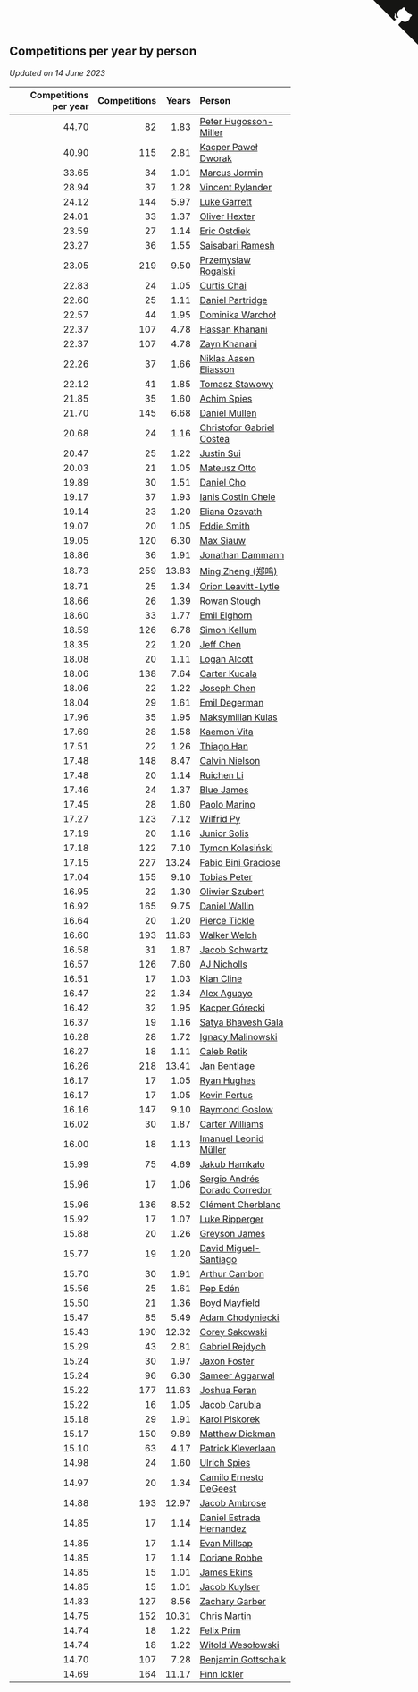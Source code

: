 ## Competitions per year by person

*Updated on 14 June 2023*

| Competitions per year | Competitions | Years | Person |
| ---: | ---: | ---: | :--- |
| 44.70 | 82 | 1.83 | [Peter Hugosson-Miller](https://www.worldcubeassociation.org/persons/2021HUGO01) |
| 40.90 | 115 | 2.81 | [Kacper Paweł Dworak](https://www.worldcubeassociation.org/persons/2020DWOR01) |
| 33.65 | 34 | 1.01 | [Marcus Jormin](https://www.worldcubeassociation.org/persons/2022JORM01) |
| 28.94 | 37 | 1.28 | [Vincent Rylander](https://www.worldcubeassociation.org/persons/2022RYLA01) |
| 24.12 | 144 | 5.97 | [Luke Garrett](https://www.worldcubeassociation.org/persons/2017GARR05) |
| 24.01 | 33 | 1.37 | [Oliver Hexter](https://www.worldcubeassociation.org/persons/2022HEXT01) |
| 23.59 | 27 | 1.14 | [Eric Ostdiek](https://www.worldcubeassociation.org/persons/2022OSTD01) |
| 23.27 | 36 | 1.55 | [Saisabari Ramesh](https://www.worldcubeassociation.org/persons/2021RAME01) |
| 23.05 | 219 | 9.50 | [Przemysław Rogalski](https://www.worldcubeassociation.org/persons/2013ROGA02) |
| 22.83 | 24 | 1.05 | [Curtis Chai](https://www.worldcubeassociation.org/persons/2022CHAI02) |
| 22.60 | 25 | 1.11 | [Daniel Partridge](https://www.worldcubeassociation.org/persons/2022PART02) |
| 22.57 | 44 | 1.95 | [Dominika Warchoł](https://www.worldcubeassociation.org/persons/2021WARC01) |
| 22.37 | 107 | 4.78 | [Hassan Khanani](https://www.worldcubeassociation.org/persons/2018KHAN26) |
| 22.37 | 107 | 4.78 | [Zayn Khanani](https://www.worldcubeassociation.org/persons/2018KHAN28) |
| 22.26 | 37 | 1.66 | [Niklas Aasen Eliasson](https://www.worldcubeassociation.org/persons/2021ELIA01) |
| 22.12 | 41 | 1.85 | [Tomasz Stawowy](https://www.worldcubeassociation.org/persons/2021STAW01) |
| 21.85 | 35 | 1.60 | [Achim Spies](https://www.worldcubeassociation.org/persons/2021SPIE01) |
| 21.70 | 145 | 6.68 | [Daniel Mullen](https://www.worldcubeassociation.org/persons/2016MULL04) |
| 20.68 | 24 | 1.16 | [Christofor Gabriel Costea](https://www.worldcubeassociation.org/persons/2022COST03) |
| 20.47 | 25 | 1.22 | [Justin Sui](https://www.worldcubeassociation.org/persons/2022SUIJ01) |
| 20.03 | 21 | 1.05 | [Mateusz Otto](https://www.worldcubeassociation.org/persons/2022OTTO01) |
| 19.89 | 30 | 1.51 | [Daniel Cho](https://www.worldcubeassociation.org/persons/2021CHOD01) |
| 19.17 | 37 | 1.93 | [Ianis Costin Chele](https://www.worldcubeassociation.org/persons/2021CHEL01) |
| 19.14 | 23 | 1.20 | [Eliana Ozsvath](https://www.worldcubeassociation.org/persons/2022OZSV01) |
| 19.07 | 20 | 1.05 | [Eddie Smith](https://www.worldcubeassociation.org/persons/2022SMIT20) |
| 19.05 | 120 | 6.30 | [Max Siauw](https://www.worldcubeassociation.org/persons/2017SIAU02) |
| 18.86 | 36 | 1.91 | [Jonathan Dammann](https://www.worldcubeassociation.org/persons/2021DAMM01) |
| 18.73 | 259 | 13.83 | [Ming Zheng (郑鸣)](https://www.worldcubeassociation.org/persons/2009ZHEN11) |
| 18.71 | 25 | 1.34 | [Orion Leavitt-Lytle](https://www.worldcubeassociation.org/persons/2022LEAV01) |
| 18.66 | 26 | 1.39 | [Rowan Stough](https://www.worldcubeassociation.org/persons/2022STOU01) |
| 18.60 | 33 | 1.77 | [Emil Elghorn](https://www.worldcubeassociation.org/persons/2021ELGH01) |
| 18.59 | 126 | 6.78 | [Simon Kellum](https://www.worldcubeassociation.org/persons/2016KELL12) |
| 18.35 | 22 | 1.20 | [Jeff Chen](https://www.worldcubeassociation.org/persons/2022CHEN19) |
| 18.08 | 20 | 1.11 | [Logan Alcott](https://www.worldcubeassociation.org/persons/2022ALCO02) |
| 18.06 | 138 | 7.64 | [Carter Kucala](https://www.worldcubeassociation.org/persons/2015KUCA01) |
| 18.06 | 22 | 1.22 | [Joseph Chen](https://www.worldcubeassociation.org/persons/2022CHEN16) |
| 18.04 | 29 | 1.61 | [Emil Degerman](https://www.worldcubeassociation.org/persons/2021DEGE01) |
| 17.96 | 35 | 1.95 | [Maksymilian Kulas](https://www.worldcubeassociation.org/persons/2021KULA02) |
| 17.69 | 28 | 1.58 | [Kaemon Vita](https://www.worldcubeassociation.org/persons/2021VITA01) |
| 17.51 | 22 | 1.26 | [Thiago Han](https://www.worldcubeassociation.org/persons/2022HANT01) |
| 17.48 | 148 | 8.47 | [Calvin Nielson](https://www.worldcubeassociation.org/persons/2014NIEL03) |
| 17.48 | 20 | 1.14 | [Ruichen Li](https://www.worldcubeassociation.org/persons/2022LIRU02) |
| 17.46 | 24 | 1.37 | [Blue James](https://www.worldcubeassociation.org/persons/2022JAME01) |
| 17.45 | 28 | 1.60 | [Paolo Marino](https://www.worldcubeassociation.org/persons/2021MARI04) |
| 17.27 | 123 | 7.12 | [Wilfrid Py](https://www.worldcubeassociation.org/persons/2016PYWI01) |
| 17.19 | 20 | 1.16 | [Junior Solis](https://www.worldcubeassociation.org/persons/2022SOLI03) |
| 17.18 | 122 | 7.10 | [Tymon Kolasiński](https://www.worldcubeassociation.org/persons/2016KOLA02) |
| 17.15 | 227 | 13.24 | [Fabio Bini Graciose](https://www.worldcubeassociation.org/persons/2010GRAC02) |
| 17.04 | 155 | 9.10 | [Tobias Peter](https://www.worldcubeassociation.org/persons/2014PETE03) |
| 16.95 | 22 | 1.30 | [Oliwier Szubert](https://www.worldcubeassociation.org/persons/2022SZUB01) |
| 16.92 | 165 | 9.75 | [Daniel Wallin](https://www.worldcubeassociation.org/persons/2013WALL03) |
| 16.64 | 20 | 1.20 | [Pierce Tickle](https://www.worldcubeassociation.org/persons/2022TICK01) |
| 16.60 | 193 | 11.63 | [Walker Welch](https://www.worldcubeassociation.org/persons/2011WELC01) |
| 16.58 | 31 | 1.87 | [Jacob Schwartz](https://www.worldcubeassociation.org/persons/2021SCHW01) |
| 16.57 | 126 | 7.60 | [AJ Nicholls](https://www.worldcubeassociation.org/persons/2015NICH04) |
| 16.51 | 17 | 1.03 | [Kian Cline](https://www.worldcubeassociation.org/persons/2022CLIN01) |
| 16.47 | 22 | 1.34 | [Alex Aguayo](https://www.worldcubeassociation.org/persons/2022AGUA01) |
| 16.42 | 32 | 1.95 | [Kacper Górecki](https://www.worldcubeassociation.org/persons/2021GORE01) |
| 16.37 | 19 | 1.16 | [Satya Bhavesh Gala](https://www.worldcubeassociation.org/persons/2022GALA03) |
| 16.28 | 28 | 1.72 | [Ignacy Malinowski](https://www.worldcubeassociation.org/persons/2021MALI02) |
| 16.27 | 18 | 1.11 | [Caleb Retik](https://www.worldcubeassociation.org/persons/2022RETI01) |
| 16.26 | 218 | 13.41 | [Jan Bentlage](https://www.worldcubeassociation.org/persons/2010BENT01) |
| 16.17 | 17 | 1.05 | [Ryan Hughes](https://www.worldcubeassociation.org/persons/2022HUGH04) |
| 16.17 | 17 | 1.05 | [Kevin Pertus](https://www.worldcubeassociation.org/persons/2022PERT01) |
| 16.16 | 147 | 9.10 | [Raymond Goslow](https://www.worldcubeassociation.org/persons/2014GOSL01) |
| 16.02 | 30 | 1.87 | [Carter Williams](https://www.worldcubeassociation.org/persons/2021WILL06) |
| 16.00 | 18 | 1.13 | [Imanuel Leonid Müller](https://www.worldcubeassociation.org/persons/2022MULL02) |
| 15.99 | 75 | 4.69 | [Jakub Hamkało](https://www.worldcubeassociation.org/persons/2018HAMK01) |
| 15.96 | 17 | 1.06 | [Sergio Andrés Dorado Corredor](https://www.worldcubeassociation.org/persons/2022CORR05) |
| 15.96 | 136 | 8.52 | [Clément Cherblanc](https://www.worldcubeassociation.org/persons/2014CHER05) |
| 15.92 | 17 | 1.07 | [Luke Ripperger](https://www.worldcubeassociation.org/persons/2022RIPP01) |
| 15.88 | 20 | 1.26 | [Greyson James](https://www.worldcubeassociation.org/persons/2022JAME02) |
| 15.77 | 19 | 1.20 | [David Miguel-Santiago](https://www.worldcubeassociation.org/persons/2022MIGU02) |
| 15.70 | 30 | 1.91 | [Arthur Cambon](https://www.worldcubeassociation.org/persons/2021CAMB01) |
| 15.56 | 25 | 1.61 | [Pep Edén](https://www.worldcubeassociation.org/persons/2021EDEN01) |
| 15.50 | 21 | 1.36 | [Boyd Mayfield](https://www.worldcubeassociation.org/persons/2022MAYF01) |
| 15.47 | 85 | 5.49 | [Adam Chodyniecki](https://www.worldcubeassociation.org/persons/2017CHOD02) |
| 15.43 | 190 | 12.32 | [Corey Sakowski](https://www.worldcubeassociation.org/persons/2011SAKO01) |
| 15.29 | 43 | 2.81 | [Gabriel Rejdych](https://www.worldcubeassociation.org/persons/2020REJD01) |
| 15.24 | 30 | 1.97 | [Jaxon Foster](https://www.worldcubeassociation.org/persons/2021FOST01) |
| 15.24 | 96 | 6.30 | [Sameer Aggarwal](https://www.worldcubeassociation.org/persons/2017AGGA01) |
| 15.22 | 177 | 11.63 | [Joshua Feran](https://www.worldcubeassociation.org/persons/2011FERA01) |
| 15.22 | 16 | 1.05 | [Jacob Carubia](https://www.worldcubeassociation.org/persons/2022CARU02) |
| 15.18 | 29 | 1.91 | [Karol Piskorek](https://www.worldcubeassociation.org/persons/2021PISK01) |
| 15.17 | 150 | 9.89 | [Matthew Dickman](https://www.worldcubeassociation.org/persons/2013DICK01) |
| 15.10 | 63 | 4.17 | [Patrick Kleverlaan](https://www.worldcubeassociation.org/persons/2019KLEV01) |
| 14.98 | 24 | 1.60 | [Ulrich Spies](https://www.worldcubeassociation.org/persons/2021SPIE02) |
| 14.97 | 20 | 1.34 | [Camilo Ernesto DeGeest](https://www.worldcubeassociation.org/persons/2022DEGE01) |
| 14.88 | 193 | 12.97 | [Jacob Ambrose](https://www.worldcubeassociation.org/persons/2010AMBR01) |
| 14.85 | 17 | 1.14 | [Daniel Estrada Hernandez](https://www.worldcubeassociation.org/persons/2022HERN07) |
| 14.85 | 17 | 1.14 | [Evan Millsap](https://www.worldcubeassociation.org/persons/2022MILL05) |
| 14.85 | 17 | 1.14 | [Doriane Robbe](https://www.worldcubeassociation.org/persons/2022ROBB03) |
| 14.85 | 15 | 1.01 | [James Ekins](https://www.worldcubeassociation.org/persons/2022EKIN01) |
| 14.85 | 15 | 1.01 | [Jacob Kuylser](https://www.worldcubeassociation.org/persons/2022KUYL01) |
| 14.83 | 127 | 8.56 | [Zachary Garber](https://www.worldcubeassociation.org/persons/2014GARB01) |
| 14.75 | 152 | 10.31 | [Chris Martin](https://www.worldcubeassociation.org/persons/2013MART03) |
| 14.74 | 18 | 1.22 | [Felix Prim](https://www.worldcubeassociation.org/persons/2022PRIM01) |
| 14.74 | 18 | 1.22 | [Witold Wesołowski](https://www.worldcubeassociation.org/persons/2022WESO01) |
| 14.70 | 107 | 7.28 | [Benjamin Gottschalk](https://www.worldcubeassociation.org/persons/2016GOTT01) |
| 14.69 | 164 | 11.17 | [Finn Ickler](https://www.worldcubeassociation.org/persons/2012ICKL01) |


<a href="https://github.com/jonatanklosko/wca_statistics" class="github-corner" aria-label="View source on Github"><svg width="80" height="80" viewBox="0 0 250 250" style="fill:#151513; color:#fff; position: absolute; top: 0; border: 0; right: 0;" aria-hidden="true"><path d="M0,0 L115,115 L130,115 L142,142 L250,250 L250,0 Z"></path><path d="M128.3,109.0 C113.8,99.7 119.0,89.6 119.0,89.6 C122.0,82.7 120.5,78.6 120.5,78.6 C119.2,72.0 123.4,76.3 123.4,76.3 C127.3,80.9 125.5,87.3 125.5,87.3 C122.9,97.6 130.6,101.9 134.4,103.2" fill="currentColor" style="transform-origin: 130px 106px;" class="octo-arm"></path><path d="M115.0,115.0 C114.9,115.1 118.7,116.5 119.8,115.4 L133.7,101.6 C136.9,99.2 139.9,98.4 142.2,98.6 C133.8,88.0 127.5,74.4 143.8,58.0 C148.5,53.4 154.0,51.2 159.7,51.0 C160.3,49.4 163.2,43.6 171.4,40.1 C171.4,40.1 176.1,42.5 178.8,56.2 C183.1,58.6 187.2,61.8 190.9,65.4 C194.5,69.0 197.7,73.2 200.1,77.6 C213.8,80.2 216.3,84.9 216.3,84.9 C212.7,93.1 206.9,96.0 205.4,96.6 C205.1,102.4 203.0,107.8 198.3,112.5 C181.9,128.9 168.3,122.5 157.7,114.1 C157.9,116.9 156.7,120.9 152.7,124.9 L141.0,136.5 C139.8,137.7 141.6,141.9 141.8,141.8 Z" fill="currentColor" class="octo-body"></path></svg></a><style>.github-corner:hover .octo-arm{animation:octocat-wave 560ms ease-in-out}@keyframes octocat-wave{0%,100%{transform:rotate(0)}20%,60%{transform:rotate(-25deg)}40%,80%{transform:rotate(10deg)}}@media (max-width:500px){.github-corner:hover .octo-arm{animation:none}.github-corner .octo-arm{animation:octocat-wave 560ms ease-in-out}}</style>
